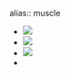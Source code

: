 alias:: muscle

- ![](https://peach-geographical-bat-397.mypinata.cloud/ipfs/QmUArPZhM6KfefTQxRUz121YwR6s25ny7CRc8TcR5vz8oK)
- ![](https://peach-geographical-bat-397.mypinata.cloud/ipfs/QmWUVUfdCFZ9rugVbwKqVB54FzPs7X897ogJqHSVFQtSPF)
- ![](https://peach-geographical-bat-397.mypinata.cloud/ipfs/QmaStn5MFsRifpQqa9xd4JtKGSc7aETZyvmZR9TzMFc49S)
-